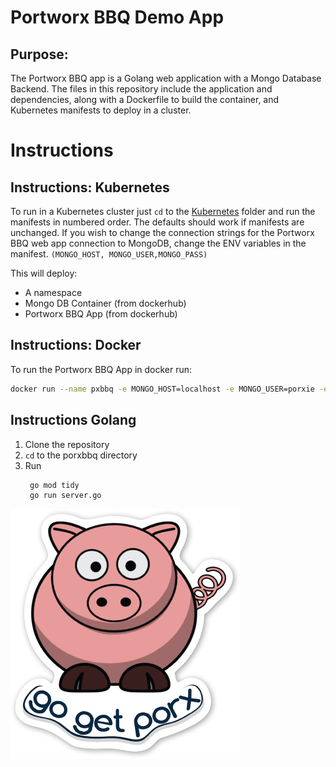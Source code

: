 # Portworx BBQ Demo App

## Purpose:
The Portworx BBQ app is a Golang web application with a Mongo Database Backend. The files in this repository include the application and dependencies, along with a Dockerfile to build the container, and Kubernetes manifests to deploy in a cluster.

# Instructions
## Instructions: Kubernetes

To run in a Kubernetes cluster just `cd` to the [Kubernetes](./kubernetes/) folder and run the manifests in numbered order. The defaults should work if manifests are unchanged. If you wish to change the connection strings for the Portworx BBQ web app connection to MongoDB, change the ENV variables in the manifest. `(MONGO_HOST, MONGO_USER,MONGO_PASS)`

This will deploy:

- A namespace
- Mongo DB Container (from dockerhub)
- Portworx BBQ App (from dockerhub)

## Instructions: Docker

To run the Portworx BBQ App in docker run:

``` bash
docker run --name pxbbq -e MONGO_HOST=localhost -e MONGO_USER=porxie -e MONGO_PASS=porxie eshanks16/pxbbq:v1
```

## Instructions Golang

1. Clone the repository
2. `cd` to the porxbbq directory
3. Run
   ``` bash
    go mod tidy
    go run server.go
   ```

![Porx Image](./static/images/porx.png)